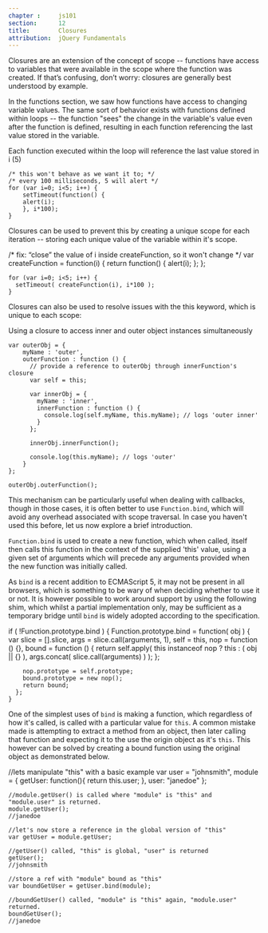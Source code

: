 ```yaml
---
chapter :     js101
section:      12
title:        Closures
attribution:  jQuery Fundamentals
---
```


Closures are an extension of the concept of scope -- functions have access to
variables that were available in the scope where the function was created. If
that’s confusing, don’t worry: closures are generally best understood by
example.

In the functions section, we saw how functions have access to changing
variable values. The same sort of behavior exists with functions defined within
loops -- the function "sees" the change in the variable's value even after the
function is defined, resulting in each function referencing the last value stored 
in the variable.

<div class="example" markdown="1">
Each function executed within the loop will reference the last value stored in i (5)

    /* this won't behave as we want it to; */
    /* every 100 milliseconds, 5 will alert */
    for (var i=0; i<5; i++) {
	    setTimeout(function() {
      	alert(i);
	    }, i*100);
    }
</div>

Closures can be used to prevent this by creating a unique scope for
each iteration -- storing each unique value of the variable within it's scope.

<div class="example" markdown="1">
    /* fix: “close” the value of i inside createFunction, so it won't change */
    var createFunction = function(i) {
      return function() { alert(i); };
    };

    for (var i=0; i<5; i++) {
      setTimeout( createFunction(i), i*100 );
    }
</div>

Closures can also be used to resolve issues with the this keyword, which is
unique to each scope:

<div class="example" markdown="1">
Using a closure to access inner and outer object instances simultaneously

    var outerObj = {
        myName : 'outer',
        outerFunction : function () {
          // provide a reference to outerObj through innerFunction's closure
          var self = this;

          var innerObj = {
            myName : 'inner',
            innerFunction : function () {
              console.log(self.myName, this.myName); // logs 'outer inner'
            }
          };

          innerObj.innerFunction();

          console.log(this.myName); // logs 'outer'
        }
    };

    outerObj.outerFunction();
</div>

This mechanism can be particularly useful when dealing with callbacks, though
in those cases, it is often better to use `Function.bind`, which will avoid any
overhead associated with scope traversal. In case you haven't used this before, let
us now explore a brief introduction.

`Function.bind` is used to create a new function, which when called, itself then
calls this function in the context of the supplied 'this' value, using a given set
of arguments which will precede any arguments provided when the new function was 
initially called.

As `bind` is a recent addition to ECMAScript 5, it may not be present in all browsers,
which is something to be wary of when deciding whether to use it or not. It is however
possible to work around support by using the following shim, which whilst a partial 
implementation only, may be sufficient as a temporary bridge until `bind` is widely 
adopted according to the specification.

<div class="example" markdown="1">
	if ( !Function.prototype.bind ) {
	  Function.prototype.bind = function( obj ) {
	    var slice = [].slice,
	        args = slice.call(arguments, 1), 
	        self = this, 
	        nop = function () {}, 
	        bound = function () {
	          return self.apply( this instanceof nop ? this : ( obj || {} ), 
	          	args.concat( slice.call(arguments) ) );    
	        };

	    nop.prototype = self.prototype;
	    bound.prototype = new nop();
	    return bound;
	  };
	}
</div>

One of the simplest uses of `bind` is making a function, which regardless of how it's 
called, is called with a particular value for `this`. A common mistake made is 
attempting to extract a method from an object, then later calling that function and 
expecting it to the use the origin object as it's `this`. This however can be solved 
by creating a bound function using the original object as demonstrated below.

<div class="example" markdown="1">
	//lets manipulate "this" with a basic example
	var user = "johnsmith",
	    module = {
	        getUser: function(){
	            return this.user;
	        },
	        user: "janedoe"
	    };

	//module.getUser() is called where "module" is "this" and "module.user" is returned.
	module.getUser();
	//janedoe

	//let's now store a reference in the global version of "this"
	var getUser = module.getUser;

	//getUser() called, "this" is global, "user" is returned
	getUser();
	//johnsmith

	//store a ref with "module" bound as "this"
	var boundGetUser = getUser.bind(module);  

	//boundGetUser() called, "module" is "this" again, "module.user" returned.
	boundGetUser();
	//janedoe
</div>